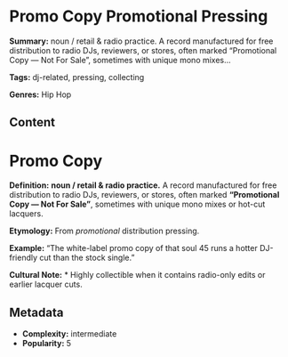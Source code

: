 # Promo Copy Promotional Pressing

**Summary:** noun / retail & radio practice. A record manufactured for free distribution to radio DJs, reviewers, or stores, often marked “Promotional Copy — Not For Sale”, sometimes with unique mono mixes...

**Tags:** dj-related, pressing, collecting

**Genres:** Hip Hop

## Content

# Promo Copy

**Definition:** **noun / retail & radio practice.** A record manufactured for free distribution to radio DJs, reviewers, or stores, often marked **“Promotional Copy — Not For Sale”**, sometimes with unique mono mixes or hot-cut lacquers.

**Etymology:** From *promotional* distribution pressing.

**Example:** “The white-label promo copy of that soul 45 runs a hotter DJ-friendly cut than the stock single.”

**Cultural Note:** * Highly collectible when it contains radio-only edits or earlier lacquer cuts.

## Metadata

- **Complexity:** intermediate
- **Popularity:** 5

